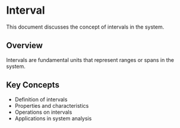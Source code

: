 # Interval

This document discusses the concept of intervals in the system.

## Overview

Intervals are fundamental units that represent ranges or spans in the system.

## Key Concepts

- Definition of intervals
- Properties and characteristics
- Operations on intervals
- Applications in system analysis
